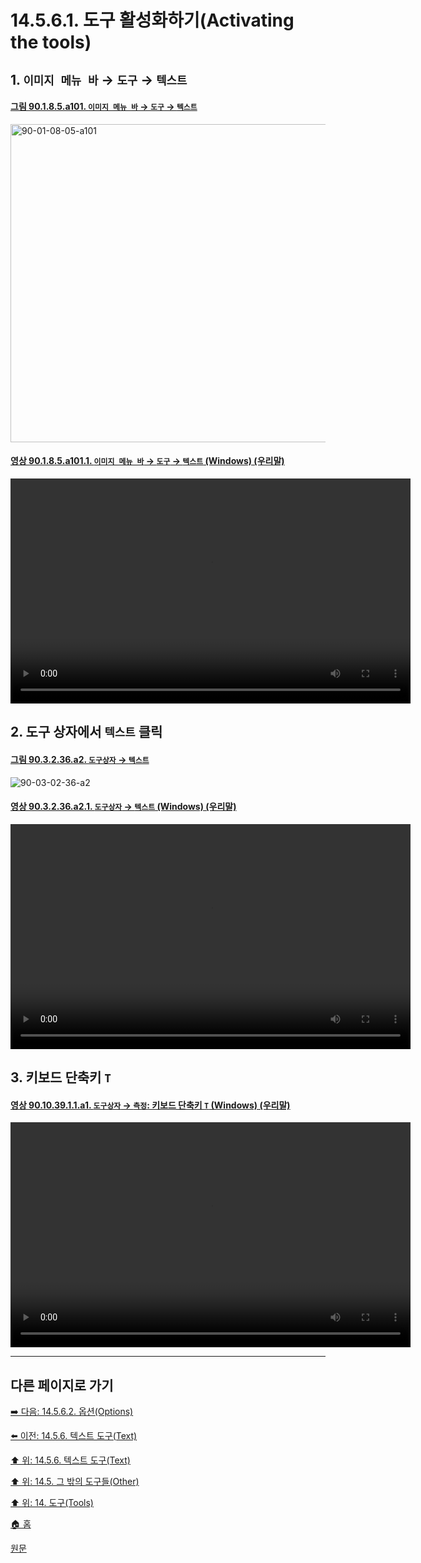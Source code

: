 # 14.5.6.1. 도구 활성화하기(Activating the tools)

<a id="14-05-06-01-s1"></a>

## 1. `이미지 메뉴 바` → `도구` → `텍스트`

<a id="90-01-08-05-a101"></a>

#### [그림 90.1.8.5.a101. `이미지 메뉴 바` → `도구` → `텍스트`](./90-01-08-05-text.md#90-01-08-05-a101)
<img width="980" height="509" alt="90-01-08-05-a101" src="https://github.com/wonder13662/gimp/assets/15767104/3a41ad12-5361-4179-88fc-722827490242" />

<a id="90-01-08-05-a101-01"></a>

#### [영상 90.1.8.5.a101.1. `이미지 메뉴 바` → `도구` → `텍스트` (Windows) (우리말)](./90-01-08-05-text.md#90-01-08-05-a101-01)
<video controls="controls" width="640" height="360" src="https://github.com/wonder13662/gimp/assets/15767104/363d2fdc-2fac-4920-86a0-e411b7191acb"></video>

<a id="14-05-06-01-s2"></a>

## 2. 도구 상자에서 `텍스트` 클릭

<a id="90-03-02-36-a2"></a>

#### [그림 90.3.2.36.a2. `도구상자` → `텍스트`](./90-03-02-36-text.md#90-03-02-36-a2)
![90-03-02-36-a2](https://github.com/wonder13662/gimp/assets/15767104/6048b169-9886-400b-808c-5f46c40854ae)

<a id="90-03-02-36-a2-01"></a>

#### [영상 90.3.2.36.a2.1. `도구상자` → `텍스트` (Windows) (우리말)](./90-03-02-36-text.md#90-03-02-36-a2-01)
<video controls="controls" width="640" height="360" src="https://github.com/wonder13662/gimp/assets/15767104/2e4f8b23-49a6-4721-bc64-853870f095f7"></video>

<a id="14-05-06-01-s3"></a>

## 3. 키보드 단축키 `T`

<a id="90-10-39-01-01-a1"></a>

#### [영상 90.10.39.1.1.a1. `도구상자` → `측정`: 키보드 단축키 `T` (Windows) (우리말)](./90-10-39-01-01-t.md#90-10-39-01-01-a1)
<video controls="controls" width="640" height="360" src="https://github.com/wonder13662/gimp/assets/15767104/0be0ecb2-c48f-4fbf-a983-db4adcddab88"></video>

***

## 다른 페이지로 가기

[➡️ 다음: 14.5.6.2. 옵션(Options)](./14-05-06-02-00-options.md)

[⬅️ 이전: 14.5.6. 텍스트 도구(Text)](./14-05-06-00-text.md)

[⬆️ 위: 14.5.6. 텍스트 도구(Text)](./14-05-06-00-text.md)

[⬆️ 위: 14.5. 그 밖의 도구들(Other)](./14-05-00-other.md)

[⬆️ 위: 14. 도구(Tools)](./14-00-tools.md)

[🏠 홈](./00-home.md)

[원문](https://docs.gimp.org/2.10/ko/gimp-tool-text.html#idm17046)